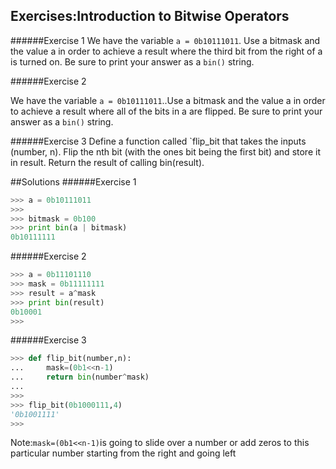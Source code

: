 ## Exercises:Introduction to Bitwise Operators

######Exercise 1
We have the variable `a = 0b10111011`.
Use a bitmask and the value a in order to achieve a result where the third bit from the right of a is turned on. Be sure to print your answer as a `bin()` string.

######Exercise 2

 We have the variable `a = 0b10111011`..Use a bitmask and the value a in order to achieve a result where all of the bits in a are flipped. Be sure to print your answer as a `bin()` string.

######Exercise 3
Define a function called `flip_bit that takes the inputs (number, n).
Flip the nth bit (with the ones bit being the first bit) and store it in result.
Return the result of calling bin(result).

##Solutions
######Exercise 1
```python
>>> a = 0b10111011
>>>
>>> bitmask = 0b100
>>> print bin(a | bitmask)
0b10111111
```
######Exercise 2
```python
>>> a = 0b11101110
>>> mask = 0b11111111
>>> result = a^mask
>>> print bin(result)
0b10001
>>>

```
######Exercise 3
```python
>>> def flip_bit(number,n):
...     mask=(0b1<<n-1)
...     return bin(number^mask)
...
>>>
>>> flip_bit(0b1000111,4)
'0b1001111'
>>>
```
Note:`mask=(0b1<<n-1)`is going to slide over a number or add zeros to this particular number starting from the right and going left
